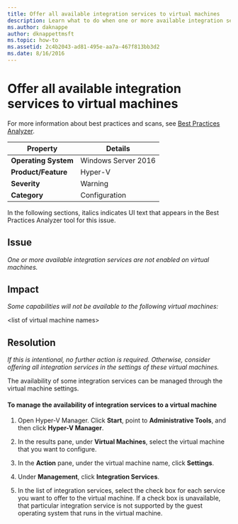 ```yaml
---
title: Offer all available integration services to virtual machines
description: Learn what to do when one or more available integration services are not enabled on virtual machines.
ms.author: daknappe
author: dknappettmsft
ms.topic: how-to
ms.assetid: 2c4b2043-ad81-495e-aa7a-467f813bb3d2
ms.date: 8/16/2016
---
```

# Offer all available integration services to virtual machines

For more information about best practices and scans, see [Best Practices Analyzer](/previous-versions/windows/it-pro/windows-server-2008-R2-and-2008/dd759260(v=ws.11)).

|Property|Details|
|-|-|
|**Operating System**|Windows Server 2016|
|**Product/Feature**|Hyper-V|
|**Severity**|Warning|
|**Category**|Configuration|

In the following sections, italics indicates UI text that appears in the Best Practices Analyzer tool for this issue.

## Issue

*One or more available integration services are not enabled on virtual machines.*

## Impact

*Some capabilities will not be available to the following virtual machines:*

\<list of virtual machine names>

## Resolution

*If this is intentional, no further action is required. Otherwise, consider offering all integration services in the settings of these virtual machines.*

The availability of some integration services can be managed through the virtual machine settings.

#### To manage the availability of integration services to a virtual machine

1.  Open Hyper-V Manager. Click **Start**, point to **Administrative Tools**, and then click **Hyper-V Manager**.

2.  In the results pane, under **Virtual Machines**, select the virtual machine that you want to configure.

3.  In the **Action** pane, under the virtual machine name, click **Settings**.

4.  Under **Management**, click **Integration Services**.

5.  In the list of integration services, select the check box for each service you want to offer to the virtual machine. If a check box is unavailable, that particular integration service is not supported by the guest operating system that runs in the virtual machine.



